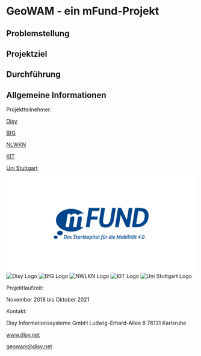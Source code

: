 # GeoWAM - ein mFund-Projekt



## Problemstellung

## Projektziel

## Durchführung

## Allgemeine Informationen

Projektteilnehmer:

[Disy](https://disy.net)

[BfG](https://www.bafg.de/)

[NLWKN](www.nlwkn.niedersachsen.de/startseite/)

[KIT](https://kit.edu)

[Uni Stuttgart](https://www.uni-stuttgart.de/)

![mFund Logo](/logos/mfund-logo-download.jpg)
![Disy Logo](/logos/)
![BfG Logo](/logos/)
![NWLKN Logo](/logos/)
![KIT Logo](/logos/)
![Uni Stuttgart Logo](/logos/)



Projektlaufzeit:

November 2018 bis Oktober 2021

Kontakt:

Disy Informationssysteme GmbH
Ludwig-Erhard-Allee 6
76131 Karlsruhe

www.disy.net

geowam@disy.net
